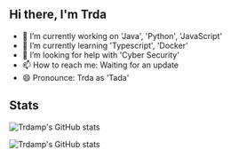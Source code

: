 ## Hi there, I'm Trda

- 🔭 I’m currently working on 'Java', 'Python', 'JavaScript'
- 🌱 I’m currently learning 'Typescript', 'Docker'
- 🤔 I’m looking for help with 'Cyber Security'
- 📫 How to reach me: Waiting for an update
- 😄 Pronounce: Trda as 'Tada'

## Stats
![Trdamp's GitHub stats](https://github-readme-stats.vercel.app/api?username=Trda092&show=reviews,discussions_started,discussions_answered,prs_merged,prs_merged_percentage)

![Trdamp's GitHub stats](https://github-readme-stats.vercel.app/api?username=Trda092&show_icons=true&theme=radical)

